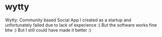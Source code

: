 # wytty
Wytty: Community based Social App I created as a startup and unfortunately failed due to lack of experience :) But the software works fine btw :) But I still could have made it better :)
